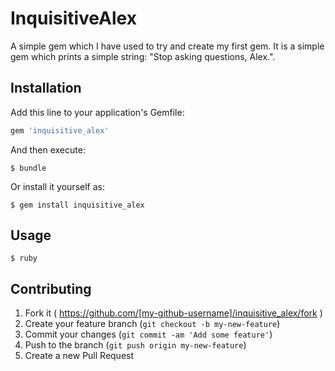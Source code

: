 # InquisitiveAlex

A simple gem which I have used to try and create my first gem. It is a simple gem which prints a simple string: "Stop asking questions, Alex.".

## Installation

Add this line to your application's Gemfile:

```ruby
gem 'inquisitive_alex'
```

And then execute:

    $ bundle

Or install it yourself as:

    $ gem install inquisitive_alex

## Usage

````
$ ruby
````

## Contributing

1. Fork it ( https://github.com/[my-github-username]/inquisitive_alex/fork )
2. Create your feature branch (`git checkout -b my-new-feature`)
3. Commit your changes (`git commit -am 'Add some feature'`)
4. Push to the branch (`git push origin my-new-feature`)
5. Create a new Pull Request

